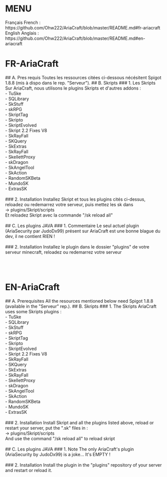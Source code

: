 <h1>MENU</h1>
Français French : https://github.com/Ohw222/AriaCraft/blob/master/README.md#fr-ariacraft
English Anglais : https://github.com/Ohw222/AriaCraft/blob/master/README.md#en-ariacraft
<br>

<h1 id="fr">FR-AriaCraft</h1>
## A. Pres requis
Toutes les ressources citées ci-dessous nécésitent Spigot 1.8.8 (mis à dispo dans le rep. "Serveur").
## B. Skripts 
### 1. Les Skripts
Sur AriaCraft, nous utilisons le plugins Skripts et d'autres addons :
<br>    - TuSke
<br>    - SQLibrary
<br>    - SkStuff
<br>    - skRPG
<br>    - SkriptTag
<br>    - Skripto
<br>    - SkriptEvolved
<br>    - Skript 2.2 Fixes V8
<br>    - SkRayFall
<br>    - SKQuery
<br>    - SkExtras
<br>    - SkRayFall
<br>    - SkellettProxy
<br>    - skDragon
<br>    - SkAngelTool
<br>    - SkAction
<br>    - RandomSKBeta
<br>    - MundoSK
<br>    - ExtrasSK
<br><br>
### 2. Installation
Installez Skript et tous les plugins cités ci-dessus, reloadez ou redemarrez votre serveur, puis mettez les sk dans
<br>		-> plugins/Skript/scripts
<br>Et reloadez Skript avec la commande "/sk reload all"
<br><br>
## C. Les plugins JAVA 
### 1. Commentaire
Le seul actuel plugin (AriaSecurity par JudoDx99) présent sur AriaCraft est une bonne blague du dev, il ne contient RIEN ! 
<br><br>
### 2. Installation
Installez le plugin dans le dossier "plugins" de votre serveur minecraft, reloadez ou redemarrez votre serveur


<br><br>


<h1 id="en">EN-AriaCraft</h1>
## A. Prerequisites
All the resources mentioned below need Spigot 1.8.8 (available in the "Serveur" rep.).
## B. Skripts 
### 1. The Skripts
AriaCraft uses some Skripts plugins :
<br>    - TuSke
<br>    - SQLibrary
<br>    - SkStuff
<br>    - skRPG
<br>    - SkriptTag
<br>    - Skripto
<br>    - SkriptEvolved
<br>    - Skript 2.2 Fixes V8
<br>    - SkRayFall
<br>    - SKQuery
<br>    - SkExtras
<br>    - SkRayFall
<br>    - SkellettProxy
<br>    - skDragon
<br>    - SkAngelTool
<br>    - SkAction
<br>    - RandomSKBeta
<br>    - MundoSK
<br>    - ExtrasSK
<br><br>
### 2. Installation
Install Skript and all the plugins listed above, reload or restart your server, put the ".sk" files in :
<br>		-> plugins/Skript/scripts
<br>And use the command "/sk reload all" to reload skript
<br><br>
## C. Les plugins JAVA 
### 1. Note
The only AriaCraft's plugin (AriaSecurity by JudoDx99) is a joke... It's EMPTY ! 
<br><br>
### 2. Installation
Install the plugin in the "plugins" repository of your server and restart or reload it.
